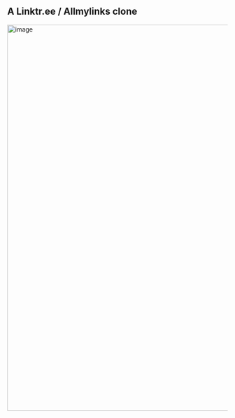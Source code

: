 ## A Linktr.ee / Allmylinks clone

<img width="881" alt="image" src="https://github.com/gu-maia/linkme/assets/19489884/a1e9bfd6-cc81-4412-b5d8-726870ad8180">
